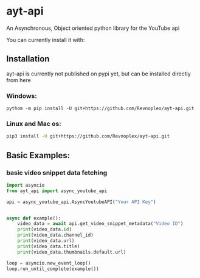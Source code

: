 # ayt-api
An Asynchronous, Object oriented python library for the YouTube api

You can currently install it with:

## Installation

ayt-api is currently not published on pypi yet, but can be installed directly from here

### Windows:
```
pythom -m pip install -U git+https://github.com/Revnoplex/ayt-api.git
```

### Linux and Mac os:
```bash
pip3 install -U git+https://github.com/Revnoplex/ayt-api.git
```


## Basic Examples:

### basic video snippet data fetching
```python
import asyncio
from ayt_api import async_youtube_api

api = async_youtube_api.AsyncYoutubeAPI("Your API Key")


async def example():
    video_data = await api.get_video_snippet_metadata("Video ID")
    print(video_data.id)
    print(video_data.channel_id)
    print(video_data.url)
    print(video_data.title)
    print(video_data.thumbnails.default.url)

loop = asyncio.new_event_loop()
loop.run_until_complete(example())
```
